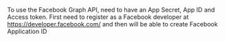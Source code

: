 To use the Facebook Graph API, need to have an App Secret, App ID and Access token. First need to register as a Facebook developer at https://developer.facebook.com/ and then will be able to create Facebook Application ID
